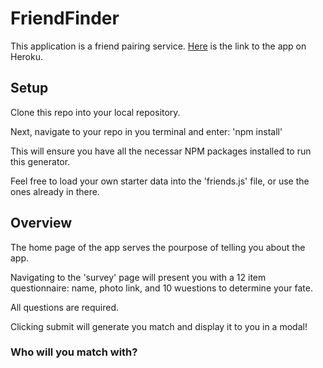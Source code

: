 # FriendFinder

This application is a friend pairing service. [Here](herokuapp.com) is the link to the app on Heroku.

## Setup

Clone this repo into your local repository.

Next, navigate to your repo in you terminal and enter:
'npm install'

This will ensure you have all the necessar NPM packages installed to run this generator.

Feel free to load your own starter data into the 'friends.js' file, or use the ones already in there.

## Overview

The home page of the app serves the pourpose of telling you about the app.

Navigating to the 'survey' page will present you with a 12 item questionnaire: name, photo link, and 10 wuestions to determine your fate. 

All questions are required. 

Clicking submit will generate you match and display it to you in a modal!

### Who will you match with?
